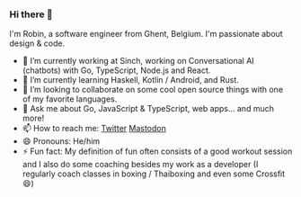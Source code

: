 ### Hi there 👋
I'm Robin, a software engineer from Ghent, Belgium. I'm passionate about design & code.
- 🔭 I’m currently working at Sinch, working on Conversational AI (chatbots) with Go, TypeScript, Node.js and React.
- 🌱 I’m currently learning Haskell, Kotlin / Android, and Rust.
- 👯 I’m looking to collaborate on some cool open source things with one of my favorite languages.
- 💬 Ask me about Go, JavaScript & TypeScript, web apps... and much more!
- 📫 How to reach me: [Twitter](https://twitter.com/robinvenneman) [Mastodon](https://mas.to/@robinv)
- 😄 Pronouns: He/him
- ⚡ Fun fact: My definition of fun often consists of a good workout session and I also do some coaching besides my work as a developer (I regularly coach classes in boxing / Thaiboxing and even some Crossfit 😄)

<!--
**robvenn/robvenn** is a ✨ _special_ ✨ repository because its `README.md` (this file) appears on your GitHub profile.

Here are some ideas to get you started:

- 🔭 I’m currently working on ...
- 🌱 I’m currently learning ...
- 👯 I’m looking to collaborate on ...
- 🤔 I’m looking for help with ...
- 💬 Ask me about ...
- 📫 How to reach me: ...
- 😄 Pronouns: ...
- ⚡ Fun fact: ...
-->
